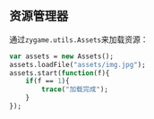 ## 资源管理器
通过`zygame.utils.Assets`来加载资源：
```haxe
var assets = new Assets();
assets.loadFile("assets/img.jpg");
assets.start(function(f){
    if(f == 1){
        trace("加载完成");
    } 
});
```